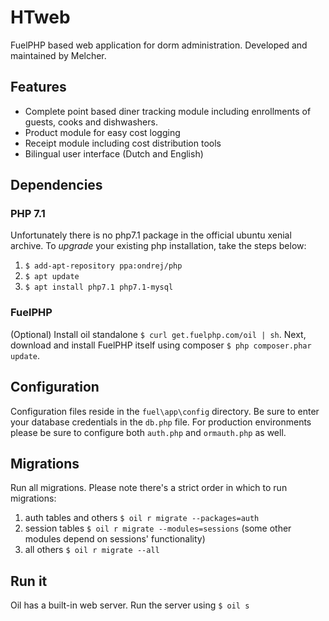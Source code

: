 # HTweb
FuelPHP based web application for dorm administration. Developed and maintained by Melcher.

## Features
* Complete point based diner tracking module including enrollments of guests, cooks and dishwashers. 
* Product module for easy cost logging
* Receipt module including cost distribution tools
* Bilingual user interface (Dutch and English)

## Dependencies
### PHP 7.1
Unfortunately there is no php7.1 package in the official ubuntu xenial archive.
To *upgrade* your existing php installation, take the steps below: 
1. `$ add-apt-repository ppa:ondrej/php`
2. `$ apt update`
4. `$ apt install php7.1 php7.1-mysql` 

### FuelPHP
(Optional) Install oil standalone `$ curl get.fuelphp.com/oil | sh`.
Next, download and install FuelPHP itself using composer `$ php composer.phar update`.

## Configuration
Configuration files reside in the `fuel\app\config` directory.
Be sure to enter your database credentials in the `db.php` file.
For production environments please be sure to configure both `auth.php` and `ormauth.php` as well.

## Migrations
Run all migrations. Please note there's a strict order in which to run migrations:
1. auth tables and others `$ oil r migrate --packages=auth` 
3. session tables `$ oil r migrate --modules=sessions` (some other modules depend on sessions' functionality)
4. all others `$ oil r migrate --all`

## Run it
Oil has a built-in web server. Run the server using `$ oil s`
